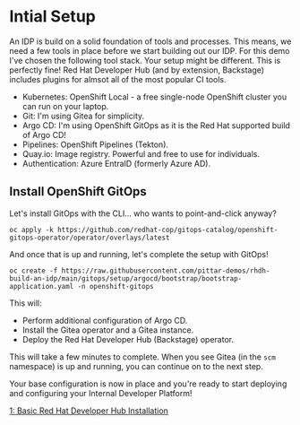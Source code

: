 # Intial Setup

An IDP is build on a solid foundation of tools and processes.  This means, we need a few tools in place before we start building out our IDP.  For this demo I've chosen the following tool stack.  Your setup might be different.  This is perfectly fine!  Red Hat Developer Hub (and by extension, Backstage) includes plugins for almsot all of the most popular CI tools.

* Kubernetes:  OpenShift Local - a free single-node OpenShift cluster you can run on your laptop.
* Git:  I'm using Gitea for simplicity.  
* Argo CD: I'm using OpenShift GitOps as it is the Red Hat supported build of Argo CD!
* Pipelines: OpenShift Pipelines (Tekton).
* Quay.io: Image registry.  Powerful and free to use for individuals.
* Authentication: Azure EntraID (formerly Azure AD).

## Install OpenShift GitOps

Let's install GitOps with the CLI... who wants to point-and-click anyway?

```
oc apply -k https://github.com/redhat-cop/gitops-catalog/openshift-gitops-operator/operator/overlays/latest
```

And once that is up and running, let's complete the setup with GitOps!

```
oc create -f https://raw.githubusercontent.com/pittar-demos/rhdh-build-an-idp/main/gitops/setup/argocd/bootstrap/bootstrap-application.yaml -n openshift-gitops
```

This will:
* Perform additional configuration of Argo CD.
* Install the Gitea operator and a Gitea instance.
* Deploy the Red Hat Developer Hub (Backstage) operator.

This will take a few minutes to complete.  When you see Gitea (in the `scm` namespace) is up and running, you can continue on to the next step.

Your base configuration is now in place and you're ready to start deploying and configuring your Internal Developer Platform!

[1: Basic Red Hat Developer Hub Installation](01-rhdh-basic-install.md)
